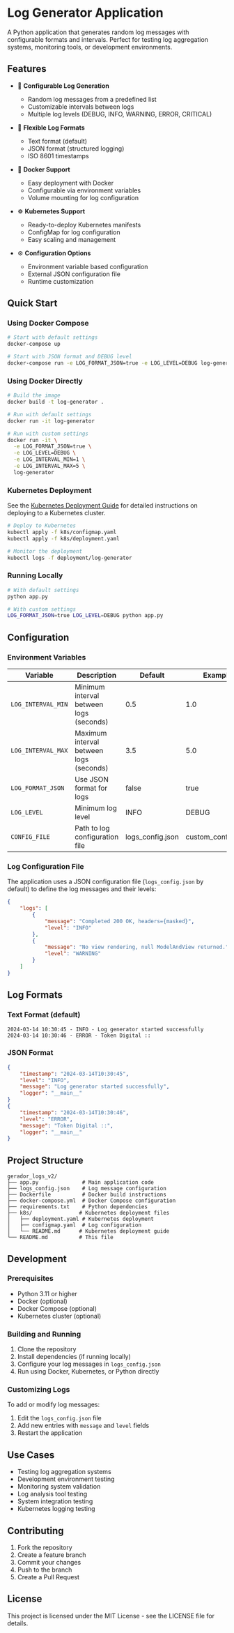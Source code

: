 # Log Generator Application

A Python application that generates random log messages with configurable formats and intervals. Perfect for testing log aggregation systems, monitoring tools, or development environments.

## Features

- 🎯 **Configurable Log Generation**
  - Random log messages from a predefined list
  - Customizable intervals between logs
  - Multiple log levels (DEBUG, INFO, WARNING, ERROR, CRITICAL)

- 📝 **Flexible Log Formats**
  - Text format (default)
  - JSON format (structured logging)
  - ISO 8601 timestamps

- 🐳 **Docker Support**
  - Easy deployment with Docker
  - Configurable via environment variables
  - Volume mounting for log configuration

- ☸️ **Kubernetes Support**
  - Ready-to-deploy Kubernetes manifests
  - ConfigMap for log configuration
  - Easy scaling and management

- ⚙️ **Configuration Options**
  - Environment variable based configuration
  - External JSON configuration file
  - Runtime customization

## Quick Start

### Using Docker Compose

```bash
# Start with default settings
docker-compose up

# Start with JSON format and DEBUG level
docker-compose run -e LOG_FORMAT_JSON=true -e LOG_LEVEL=DEBUG log-generator
```

### Using Docker Directly

```bash
# Build the image
docker build -t log-generator .

# Run with default settings
docker run -it log-generator

# Run with custom settings
docker run -it \
  -e LOG_FORMAT_JSON=true \
  -e LOG_LEVEL=DEBUG \
  -e LOG_INTERVAL_MIN=1 \
  -e LOG_INTERVAL_MAX=5 \
  log-generator
```

### Kubernetes Deployment

See the [Kubernetes Deployment Guide](k8s/README.md) for detailed instructions on deploying to a Kubernetes cluster.

```bash
# Deploy to Kubernetes
kubectl apply -f k8s/configmap.yaml
kubectl apply -f k8s/deployment.yaml

# Monitor the deployment
kubectl logs -f deployment/log-generator
```

### Running Locally

```bash
# With default settings
python app.py

# With custom settings
LOG_FORMAT_JSON=true LOG_LEVEL=DEBUG python app.py
```

## Configuration

### Environment Variables

| Variable | Description | Default | Example |
|----------|-------------|---------|---------|
| `LOG_INTERVAL_MIN` | Minimum interval between logs (seconds) | 0.5 | 1.0 |
| `LOG_INTERVAL_MAX` | Maximum interval between logs (seconds) | 3.5 | 5.0 |
| `LOG_FORMAT_JSON` | Use JSON format for logs | false | true |
| `LOG_LEVEL` | Minimum log level | INFO | DEBUG |
| `CONFIG_FILE` | Path to log configuration file | logs_config.json | custom_config.json |

### Log Configuration File

The application uses a JSON configuration file (`logs_config.json` by default) to define the log messages and their levels:

```json
{
    "logs": [
        {
            "message": "Completed 200 OK, headers={masked}",
            "level": "INFO"
        },
        {
            "message": "No view rendering, null ModelAndView returned.",
            "level": "WARNING"
        }
    ]
}
```

## Log Formats

### Text Format (default)
```
2024-03-14 10:30:45 - INFO - Log generator started successfully
2024-03-14 10:30:46 - ERROR - Token Digital ::
```

### JSON Format
```json
{
    "timestamp": "2024-03-14T10:30:45",
    "level": "INFO",
    "message": "Log generator started successfully",
    "logger": "__main__"
}
{
    "timestamp": "2024-03-14T10:30:46",
    "level": "ERROR",
    "message": "Token Digital ::",
    "logger": "__main__"
}
```

## Project Structure

```
gerador_logs_v2/
├── app.py              # Main application code
├── logs_config.json    # Log message configuration
├── Dockerfile          # Docker build instructions
├── docker-compose.yml  # Docker Compose configuration
├── requirements.txt    # Python dependencies
├── k8s/               # Kubernetes deployment files
│   ├── deployment.yaml # Kubernetes deployment
│   ├── configmap.yaml  # Log configuration
│   └── README.md      # Kubernetes deployment guide
└── README.md          # This file
```

## Development

### Prerequisites

- Python 3.11 or higher
- Docker (optional)
- Docker Compose (optional)
- Kubernetes cluster (optional)

### Building and Running

1. Clone the repository
2. Install dependencies (if running locally)
3. Configure your log messages in `logs_config.json`
4. Run using Docker, Kubernetes, or Python directly

### Customizing Logs

To add or modify log messages:
1. Edit the `logs_config.json` file
2. Add new entries with `message` and `level` fields
3. Restart the application

## Use Cases

- Testing log aggregation systems
- Development environment testing
- Monitoring system validation
- Log analysis tool testing
- System integration testing
- Kubernetes logging testing

## Contributing

1. Fork the repository
2. Create a feature branch
3. Commit your changes
4. Push to the branch
5. Create a Pull Request

## License

This project is licensed under the MIT License - see the LICENSE file for details. 